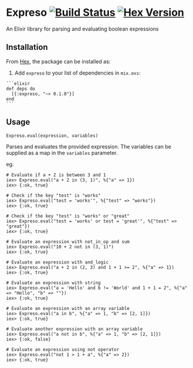# Expreso [![Build Status](https://travis-ci.org/ympons/expreso.svg?branch=master)](https://travis-ci.org/ympons/expreso) [![Hex Version](https://img.shields.io/hexpm/v/expreso.svg)](https://hex.pm/packages/expreso)
An Elixir library for parsing and evaluating boolean expressions

## Installation

From [Hex](https://hex.pm/packages/expreso), the package can be installed as:

  1. Add `expreso` to your list of dependencies in `mix.exs`:

    ```elixir
    def deps do
      [{:expreso, "~> 0.1.0"}]
    end
    ```

## Usage

```
Expreso.eval(expression, variables)
```

Parses and evaluates the provided expression. The variables can be supplied as a map in the `variables` parameter.

eg.
```
# Evaluate if a + 2 is between 3 and 1
iex> Expreso.eval("a + 2 in (3, 1)", %{"a" => 1})
iex> {:ok, true}

# Check if the key "test" is "works"
iex> Expreso.eval("test = 'works'", %{"test" => "works"})
iex> {:ok, true}

# Check if the key "test" is "works" or "great"
iex> Expreso.eval("test = 'works' or test = 'great'", %{"test" => "great"})
iex> {:ok, true}

# Evaluate an expression with not_in_op and sum
iex> Expreso.eval("10 + 2 not in (3, 1)")
iex> {:ok, true}

# Evaluate an expression with and_logic
iex> Expreso.eval("a + 2 in (2, 3) and 1 + 1 >= 2", %{"a" => 1})
iex> {:ok, true}

# Evaluate an expression with string
iex> Expreso.eval("a = 'Hello' and b != 'World' and 1 + 1 = 2", %{"a" => "Hello", "b" => ""})
iex> {:ok, true}

# Evaluate an expression with an array variable
iex> Expreso.eval("a in b", %{"a" => 1, "b" => [2, 1]})
iex> {:ok, true}

# Evaluate another expression with an array variable
iex> Expreso.eval("a not in b", %{"a" => 1, "b" => [2, 1]})
iex> {:ok, false}

# Evaluate an expression using not operator
iex> Expreso.eval("not 1 > 1 + a", %{"a" => 2})
iex> {:ok, true}
```
